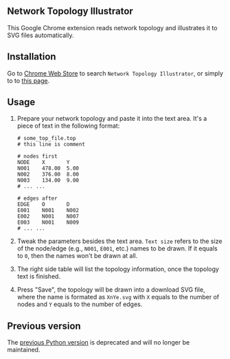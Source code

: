 Network Topology Illustrator
----------------------------

This Google Chrome extension reads network topology and illustrates it to SVG
files automatically.

Installation
------------

Go to [Chrome Web Store][store] to search `Network Topology Illustrator`, or
simply to to [this page][nti].

Usage
-----

1. Prepare your network topology and paste it into the text area. It's a piece
   of text in the following format:

   ```text
   # some_top_file.top
   # this line is comment

   # nodes first
   NODE    X       Y
   N001    478.00  5.00
   N002    376.00  8.00
   N003    134.00  9.00
   # ... ...

   # edges after
   EDGE    O       D
   E001    N001    N002
   E002    N001    N007
   E003    N001    N009
   # ... ...
   ```

2. Tweak the parameters besides the text area. `Text size` refers to the size of
   the node/edge (e.g., `N001`, `E001`, etc.) names to be drawn. If it equals to
   `0`, then the names won't be drawn at all.

3. The right side table will list the topology information, once the topology
   text is finished.

4. Press "Save", the topology will be drawn into a download SVG file, where the
   name is formated as `XnYe.svg` with `X` equals to the number of nodes and `Y`
   equals to the number of edges.

Previous version
----------------

The [previous Python version][nti_py] is deprecated and will no longer be
maintained.

[store]: https://chrome.google.com/webstore/category/extensions
[nti]: https://chrome.google.com/webstore/detail/network-topology-illustra/cjkdplfcgohjlmbefbgpelkmjincljbj
[nti_py]: https://github.com/AngelaWenjing/NetworkTopologyIllustrator/tree/master/AlreadyDeprecated
